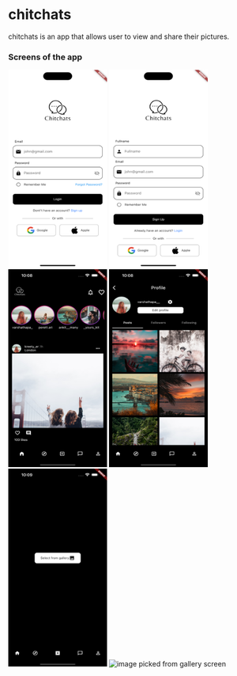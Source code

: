 # chitchats
chitchats is an app that allows user to view and share their pictures. 

### Screens of the app
<img src="images/screen1.png" alt="screen image" width="200" height="400"> <img src="images/screen2.png" alt="screen image" width="200" height="400"> <img src="images/screen3.png" alt="screen image" width="200" height="400"> <img src="images/screen4.png" alt="screen image" width="200" height="400"> <img src="images/screen5.png" alt="screen image" width="200" height="400"> <img src="images/screenlast.png" alt="image picked from gallery screen" width="200" height="400"> 


